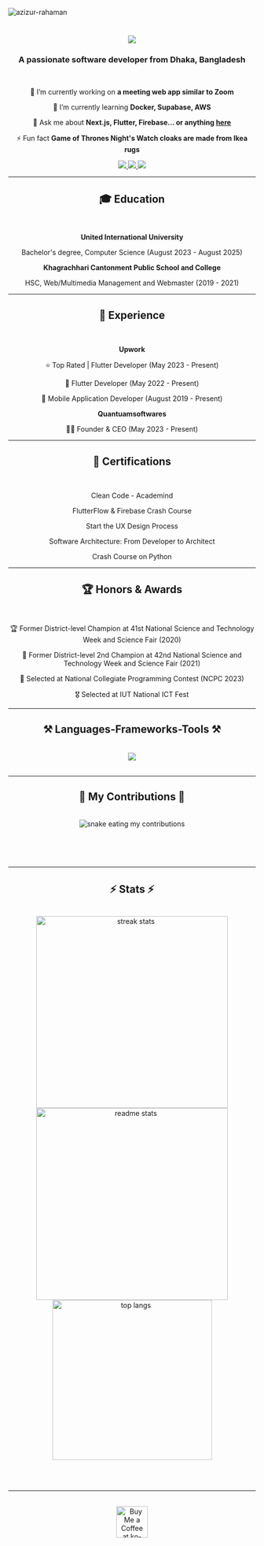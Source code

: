 <p align="left"> <img src="https://komarev.com/ghpvc/?username=azizur-rahaman&label=Profile%20views&color=0e75b6&style=flat" alt="azizur-rahaman" /> </p>

<h1 align="center">
    <img src="https://readme-typing-svg.herokuapp.com/?font=Righteous&size=35&center=true&vCenter=true&width=500&height=70&duration=4000&lines=Hi+There!+👋;+I'm+Azizur+Rahaman!;" />
</h1>

<h3 align="center">A passionate software developer from Dhaka, Bangladesh</h3>

<br/>

<div align="center">
 
 🔭 I’m currently working on **a meeting web app similar to Zoom**
 
 🌱 I’m currently learning **Docker, Supabase, AWS**

💬 Ask me about **Next.js, Flutter, Firebase... or anything [here](https://github.com/azizur-rahaman/azizur-rahaman/issues)**

⚡ Fun fact **Game of Thrones Night's Watch cloaks are made from Ikea rugs**

</div>
 
<div align="center"> 
  <a href="mailto:frazizur.rahaman@gmail.com">
    <img src="https://img.shields.io/badge/Gmail-333333?style=for-the-badge&logo=gmail&logoColor=red" />
  </a>
  <a href="https://linkedin.com/in/azizur-rahaman" target="_blank">
    <img src="https://img.shields.io/badge/LinkedIn-0077B5?style=for-the-badge&logo=linkedin&logoColor=white" target="_blank" />
  </a>
  <a href="https://azizurrahaman.netlify.app" target="_blank">
     <img src="https://img.shields.io/badge/Portfolio-FF5722?style=for-the-badge&logo=todoist&logoColor=white" target="_blank" />
  </a>
</div>

<hr/>

<h2 align="center">🎓 Education</h2>
<br/>
<div align="center">
  <p><strong>United International University</strong></p>
  <p>Bachelor's degree, Computer Science (August 2023 - August 2025)</p>
  <p><strong>Khagrachhari Cantonment Public School and College</strong></p>
  <p>HSC, Web/Multimedia Management and Webmaster (2019 - 2021)</p>
</div>

<hr/>

<h2 align="center">💼 Experience</h2>
<br/>
<div align="center">
  <p><strong>Upwork</strong></p>
  <p>⭐ Top Rated | Flutter Developer (May 2023 - Present)</p>
  <p>🚀 Flutter Developer (May 2022 - Present)</p>
  <p>📱 Mobile Application Developer (August 2019 - Present)</p>
  <p><strong>Quantuamsoftwares</strong></p>
  <p>👨‍💼 Founder & CEO (May 2023 - Present)</p>
</div>

<hr/>

<h2 align="center">📜 Certifications</h2>
<br/>
<div align="center">
  <p>Clean Code - Academind</p>
  <p>FlutterFlow & Firebase Crash Course</p>
  <p>Start the UX Design Process</p>
  <p>Software Architecture: From Developer to Architect</p>
  <p>Crash Course on Python</p>
</div>

<hr/>

<h2 align="center">🏆 Honors & Awards</h2>
<br/>
<div align="center">
  <p>🏆 Former District-level Champion at 41st National Science and Technology Week and Science Fair (2020)</p>
  <p>🥈 Former District-level 2nd Champion at 42nd National Science and Technology Week and Science Fair (2021)</p>
  <p>🏅 Selected at National Collegiate Programming Contest (NCPC 2023)</p>
  <p>🎖️ Selected at IUT National ICT Fest</p>
</div>

<hr/>
 
<h2 align="center">⚒️ Languages-Frameworks-Tools ⚒️</h2>
<br/>
<div align="center">
    <img src="https://skillicons.dev/icons?i=nextjs,react,flutter,html,css,tailwind,typescript,javascript,python,java,kotlin,git,github,figma,firebase,mysql,vscode" />
</div>

<br/>
<hr/>

<div align="center">
  <h2>🐍 My Contributions 🐍</h2>
  <br>
  <img alt="snake eating my contributions" src="https://raw.githubusercontent.com/azizur-rahaman/azizur-rahaman/output/github-contribution-grid-snake.svg" />
  
  <br/><br/><br/>
</div>

<hr/>

<h2 align="center">⚡ Stats ⚡</h2>
<br>
<div align=center>
  <img width=390 src="https://github-readme-streak-stats-salesp07.vercel.app/?user=azizur-rahaman&count_private=true&theme=react&border_radius=10" alt="streak stats"/>
  <img width=390 src="https://github-readme-stats-salesp07.vercel.app/api?username=azizur-rahaman&count_private=true&show_icons=true&theme=react&rank_icon=github&border_radius=10" alt="readme stats" />
  <br/>
  <img width=325 align="center" src="https://github-readme-stats-salesp07.vercel.app/api/top-langs/?username=azizur-rahaman&hide=HTML&langs_count=8&layout=compact&theme=react&border_radius=10&size_weight=0.5&count_weight=0.5&exclude_repo=github-readme-stats" alt="top langs" />
</div>

<br/><br/>

<hr/>

<br/>

<div align="center">
<a href='https://ko-fi.com/V7V4RAK9C' target='_blank'><img height='64' style='border:0px;height:64px;' src='https://storage.ko-fi.com/cdn/kofi1.png?v=3' border='0' alt='Buy Me a Coffee at ko-fi.com' /></a>
</div>

<br/>
